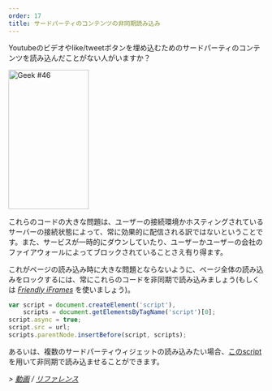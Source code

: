 ```yaml
---
order: 17
title: サードパーティのコンテンツの非同期読み込み
---
```


Youtubeのビデオやlike/tweetボタンを埋め込むためのサードパーティのコンテンツを読み込んだことがない人がいますか？

<div class="img-right">
  <img id="geek-46" class="icos-geek" src="https://browserdiet.com/en/assets/img/46.png" alt="Geek #46" width="158" height="275" />
</div>

これらのコードの大きな問題は、ユーザーの接続環境かホスティングされているサーバーの接続状態によって、常に効果的に配信される訳ではないということです。また、サービスが一時的にダウンしていたり、ユーザーかユーザーの会社のファイアウォールによってブロックされていることさえ有り得ます。

これがページの読み込み時に大きな問題とならないように、ページ全体の読み込みをロックするには、常にこれらのコードを非同期で読み込みましょう(もしくは *[Friendly iFrames](https://www.facebook.com/note.php?note_id=10151176218703920)* を使いましょう)。

```js
var script = document.createElement('script'),
    scripts = document.getElementsByTagName('script')[0];
script.async = true;
script.src = url;
scripts.parentNode.insertBefore(script, scripts);
```

あるいは、複数のサードパーティウィジェットの読み込みたい場合、[このscript](https://gist.github.com/zenorocha/5161860)を用いて非同期で読み込ませることができます。


*> [動画](http://www.webpagetest.org/video/view.php?id=111011_4e0708d3caa23b21a798cc01d0fdb7882a735a7d) / [リファレンス](https://github.com/zenorocha/browser-diet/wiki/References#load-3rd-party-content-asynchronously)*
